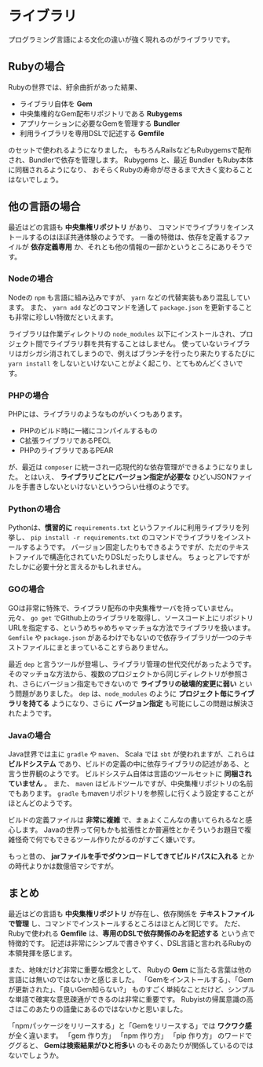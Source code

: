 # ライブラリ

プログラミング言語による文化の違いが強く現れるのがライブラリです。

## Rubyの場合

Rubyの世界では、紆余曲折があった結果、

- ライブラリ自体を **Gem**
- 中央集権的なGem配布リポジトリである **Rubygems**
- アプリケーションに必要なGemを管理する **Bundler**
- 利用ライブラリを専用DSLで記述する **Gemfile**

のセットで使われるようになりました。
もちろんRailsなどもRubygemsで配布され、Bundlerで依存を管理します。
Rubygems と、最近 Bundler もRuby本体に同梱されるようになり、
おそらくRubyの寿命が尽きるまで大きく変わることはないでしょう。

## 他の言語の場合

最近はどの言語も **中央集権リポジトリ** があり、
コマンドでライブラリをインストールするのはほぼ共通体験のようです。
一番の特徴は、依存を定義するファイルが **依存定義専用** か、それとも他の情報の一部かというところにありそうです。

### Nodeの場合

Nodeの `npm` も言語に組み込みですが、 `yarn` などの代替実装もあり混乱しています。
また、 `yarn add` などのコマンドを通して `package.json` を更新することも非常に珍しい特徴だといえます。

ライブラリは作業ディレクトリの `node_modules` 以下にインストールされ、プロジェクト間でライブラリ群を共有することはしません。
使っていないライブラリはガシガシ消されてしまうので、例えばブランチを行ったり来たりするたびに `yarn install` をしないといけないことがよく起こり、とてもめんどくさいです。

### PHPの場合

PHPには、ライブラリのようなものがいくつもあります。

- PHPのビルド時に一緒にコンパイルするもの
- C拡張ライブラリであるPECL
- PHPのライブラリであるPEAR

が、最近は `composer` に統一され一応現代的な依存管理ができるようになりました。
とはいえ、 **ライブラリごとにバージョン指定が必要な** ひどいJSONファイルを手書きしないといけないというつらい仕様のようです。

### Pythonの場合

Pythonは、**慣習的に** `requirements.txt` というファイルに利用ライブラリを列挙し、 `pip install -r requirements.txt` のコマンドでライブラリをインストールするようです。
バージョン固定したりもできるようですが、ただのテキストファイルで構造化されていたりDSLだったりしません。
ちょっとアレですがたしかに必要十分と言えるかもしれません。

### GOの場合

GOは非常に特殊で、ライブラリ配布の中央集権サーバを持っていません。
元々、 `go get` でGithub上のライブラリを取得し、ソースコード上にリポジトリURLを指定する、というめちゃめちゃマッチョな方法でライブラリを扱います。
`Gemfile` や `package.json` があるわけでもないので依存ライブラリが一つのテキストファイルにまとまっていることすらありません。

最近 `dep` と言うツールが登場し、ライブラリ管理の世代交代があったようです。
そのマッチョな方法から、複数のプロジェクトから同じディレクトリが参照され、さらにバージョン指定もできないので **ライブラリの破壊的変更に弱い** という問題がありました。
`dep` は、`node_modules` のように **プロジェクト毎にライブラリを持てる** ようになり、さらに **バージョン指定** も可能にしこの問題は解決されたようです。

### Javaの場合

Java世界では主に `gradle` や `maven`、 Scala では `sbt` が使われますが、これらは **ビルドシステム** であり、ビルドの定義の中に依存ライブラリの記述がある、と言う世界観のようです。
ビルドシステム自体は言語のツールセットに **同梱されていません** 。
また、 `maven` はビルドツールですが、中央集権リポジトリの名前でもあります。
`gradle` もmavenリポジトリを参照しに行くよう設定することがほとんどのようです。

ビルドの定義ファイルは **非常に複雑** で、まぁよくこんなの書いてられるなと感心します。
Javaの世界って何もかも拡張性とか普遍性とかそういうお題目で複雑怪奇で何でもできるツール作りたがるのがすごく嫌いです。

もっと昔の、 **jarファイルを手でダウンロードしてきてビルドパスに入れる** とかの時代よりかは数億倍マシですが。

## まとめ

最近はどの言語も **中央集権リポジトリ** が存在し、依存関係を **テキストファイルで管理** し、コマンドでインストールするところはほとんど同じです。
ただ、Rubyで使われる **Gemfile** は、**専用のDSLで依存関係のみを記述する** という点で特徴的です。
記述は非常にシンプルで書きやすく、DSL言語と言われるRubyの本領発揮を感じます。

また、地味だけど非常に重要な概念として、 Rubyの **Gem** に当たる言葉は他の言語には無いのではないかと感じました。
「Gemをインストールする」、「Gemが更新された」、「良いGem知らない?」 ものすごく単純なことだけど、シンプルな単語で確実な意思疎通ができるのは非常に重要です。
Rubyistの帰属意識の高さはこのあたりの語彙にあるのではないかと思いました。

「npmパッケージをリリースする」と「Gemをリリースする」では **ワクワク感** が全く違います。
「gem 作り方」 「npm 作り方」 「pip 作り方」 のワードでググると、 **Gemは検索結果がひと桁多い** のもそのあたりが関係しているのではないでしょうか。
